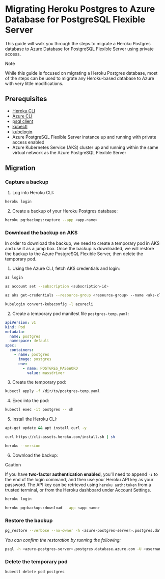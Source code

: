 # Migrating Heroku Postgres to Azure Database for PostgreSQL Flexible Server

This guide will walk you through the steps to migrate a Heroku Postgres database to Azure Database for PostgreSQL Flexible Server using private access.

> [!NOTE]
> While this guide is focused on migrating a Heroku Postgres database, most of the steps can be used to migrate any Heroku-based database to Azure with very little modifications.

## Prerequisites

- [Heroku CLI](https://devcenter.heroku.com/articles/heroku-cli#troubleshooting-the-heroku-cli)
- [Azure CLI](https://learn.microsoft.com/en-us/cli/azure/install-azure-cli)
- [psql client](https://www.postgresql.org/download/)
- [kubectl](https://kubernetes.io/docs/tasks/tools/#kubectl)
- [kubelogin](https://azure.github.io/kubelogin/install.html)
- Azure PostgreSQL Flexible Server instance up and running with private access enabled
- Azure Kubernetes Service (AKS) cluster up and running within the same virtual network as the Azure PostgreSQL Flexible Server

## Migration

### Capture a backup

1. Log into Heroku CLI:

```bash
heroku login
```

2. Create a backup of your Heroku Postgres database:

```bash
heroku pg:backups:capture --app <app-name>
```

### Download the backup on AKS

In order to download the backup, we need to create a temporary pod in AKS and use it as a jump box. Once the backup is downloaded, we will restore the backup to the Azure PostgreSQL Flexible Server, then delete the temporary pod.

1. Using the Azure CLI, fetch AKS credentials and login:

```bash
az login
```

```bash
az account set --subscription <subscription-id>
```

```bash
az aks get-credentials --resource-group <resource-group> --name <aks-cluster-name> --overwrite-existing
```

```bash
kubelogin convert-kubeconfig -l azurecli
```

2. Create a temporary pod manifest file `postgres-temp.yaml`:

```yaml
apiVersion: v1
kind: Pod
metadata:
  name: postgres
  namespace: default
spec:
  containers:
    - name: postgres
      image: postgres
      env:
        - name: POSTGRES_PASSWORD
          value: massdriver
```

3. Create the temporary pod:

```bash
kubectl apply -f /dir/to/postgres-temp.yaml
```

4. Exec into the pod:

```bash
kubectl exec -it postgres -- sh
```

5. Install the Heroku CLI:

```bash
apt-get update && apt install curl -y
```

```bash
curl https://cli-assets.heroku.com/install.sh | sh
```

```bash
heroku --version
```

6. Download the backup:

> [!CAUTION]
> If you have **two-factor authentication enabled**, you'll need to append `-i` to the end of the login command, and then use your Heroku API key as your password. The API key can be retrieved using `heroku auth:token` from a trusted terminal, or from the Heroku dashboard under Account Settings.

```bash
heroku login
```

```bash
heroku pg:backups:download --app <app-name>
```

### Restore the backup

```bash
pg_restore --verbose --no-owner -h <azure-postgres-server>.postgres.database.azure.com -U <username> -d <database-name> latest.dump
```

_You can confirm the restoration by running the following:_

```bash
psql -h <azure-postgres-server>.postgres.database.azure.com -U <username> -d <database-name> -c \dt
```

### Delete the temporary pod

```bash
kubectl delete pod postgres
```
